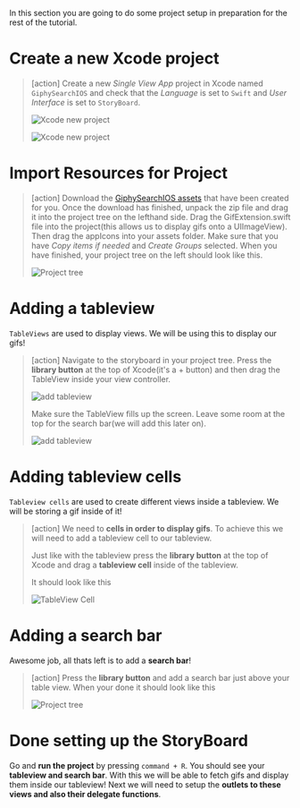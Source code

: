 
In this section you are going to do some project setup in preparation for the rest of the tutorial.

# Create a new Xcode project

> [action]
> Create a new *Single View App* project in Xcode named `GiphySearchIOS` and check that the *Language* is set
> to `Swift` and *User Interface* is set to `StoryBoard`.
>
> ![Xcode new project](./assets/createProj.png)
>
> ![Xcode new project](./assets/nameSetup.png)

# Import Resources for Project

> [action]
> Download the [GiphySearchIOS assets](https://github.com/MakeSchool-Tutorials/Giphy-Search-iOS/blob/master/assets.zip)
> that have been created for you.
> Once the download has finished, unpack the zip file and drag it into the project tree on the
> lefthand side. Drag the GifExtension.swift file into the project(this allows us to display gifs onto a UIImageView). Then drag the appIcons into your assets folder. Make sure that you have _Copy items if needed_ and _Create Groups_ selected.
> When you have finished, your project tree on the left should look like this.
>
> ![Project tree](./assets/projectTree.png)
>

# Adding a tableview

`TableViews` are used to display views. We will be using this to display our gifs!

> [action]
> Navigate to the storyboard in your project tree. Press the **library button** at the top of Xcode(it's a + button) and then drag the TableView inside your view controller.
>
> ![add tableview](./assets/tableView.gif)
>
> Make sure the TableView fills up the screen. Leave some room at the top for the search bar(we will add this later on).
>
> ![add tableview](./assets/tableViewInView.png)

# Adding tableview cells

`Tableview cells` are used to create different views inside a tableview. We will be storing a gif inside of it!

> [action]
> We need to **cells in order to display gifs**. To achieve this we will need to add a tableview cell to our tableview.
>
> Just like with the tableview press the **library button** at the top of Xcode and drag a **tableview cell** inside of the tableview.
>
> It should look like this
>
> ![TableView Cell](./assets/tableviewcell.png)
>

# Adding a search bar

Awesome job, all thats left is to add a **search bar**!

> [action]
> Press the **library button** and add a search bar just above your table view. When your done it should look like this
>
> ![Project tree](./assets/searchbar.png)
>

# Done setting up the StoryBoard

Go and **run the project** by pressing `command + R`. You should see your **tableview and search bar**. With this we will be able to fetch gifs and display them inside our tableview! Next we will need to setup the **outlets to these views and also their delegate functions**.
